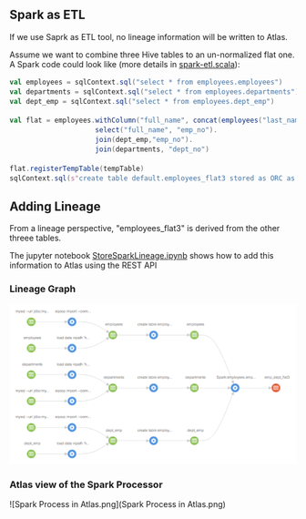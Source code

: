 ## Spark as ETL
If we use Saprk as ETL tool, no lineage information will be written to Atlas.

Assume we want to combine three Hive tables to an un-normalized flat one. A Spark code could look like (more details in [spark-etl.scala](spark-etl.scala)):

```scala
val employees = sqlContext.sql("select * from employees.employees")
val departments = sqlContext.sql("select * from employees.departments")
val dept_emp = sqlContext.sql("select * from employees.dept_emp")

val flat = employees.withColumn("full_name", concat(employees("last_name"), lit(", "), employees("first_name"))).
                     select("full_name", "emp_no").
                     join(dept_emp,"emp_no").
                     join(departments, "dept_no")

flat.registerTempTable(tempTable)
sqlContext.sql(s"create table default.employees_flat3 stored as ORC as select * from ${tempTable}")
```

## Adding Lineage

From a lineage perspective, "employees_flat3" is derived from the other threee tables.

The jupyter notebook [StoreSparkLineage.ipynb](StoreSparkLineage.ipynb) shows how to add this information to Atlas using the REST API

### Lineage Graph 

![Lineage.png](Lineage.png)

### Atlas view of the Spark Processor

![Spark Process in Atlas.png](Spark Process in Atlas.png)